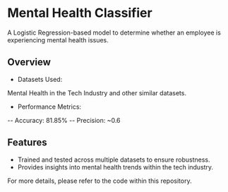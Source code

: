 # Mental Health Classifier
A Logistic Regression-based model to determine whether an employee is experiencing mental health issues.

## Overview
- Datasets Used:

Mental Health in the Tech Industry and other similar datasets.
- Performance Metrics:

-- Accuracy: 81.85%
-- Precision: ~0.6
## Features

- Trained and tested across multiple datasets to ensure robustness.
- Provides insights into mental health trends within the tech industry.

For more details, please refer to the code within this repository.
